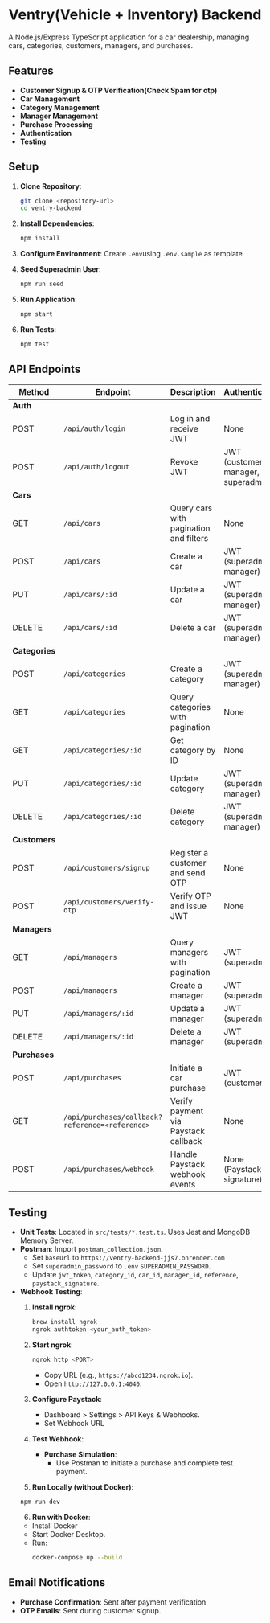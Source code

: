 # Ventry(Vehicle + Inventory) Backend

A Node.js/Express TypeScript application for a car dealership, managing cars, categories, customers, managers, and purchases.

## Features
- **Customer Signup & OTP Verification(Check Spam for otp)**
- **Car Management**
- **Category Management**
- **Manager Management**
- **Purchase Processing**
- **Authentication**
- **Testing**

## Setup
1. **Clone Repository**:
   ```bash
   git clone <repository-url>
   cd ventry-backend
   ```
2. **Install Dependencies**:
   ```bash
   npm install
   ```
3. **Configure Environment**:
   Create `.env`using `.env.sample` as template
   

4. **Seed Superadmin User**:
   ```bash
   npm run seed
   ```
5. **Run Application**:
   ```bash
   npm start
   ```
6. **Run Tests**:
   ```bash
   npm test
   ```

## API Endpoints
| Method | Endpoint | Description | Authentication |
|--------|----------|-------------|----------------|
| **Auth** | | | |
| POST | `/api/auth/login` | Log in and receive JWT | None |
| POST | `/api/auth/logout` | Revoke JWT | JWT (customer, manager, superadmin) |
| **Cars** | | | |
| GET | `/api/cars` | Query cars with pagination and filters | None |
| POST | `/api/cars` | Create a car | JWT (superadmin, manager) |
| PUT | `/api/cars/:id` | Update a car | JWT (superadmin, manager) |
| DELETE | `/api/cars/:id` | Delete a car | JWT (superadmin, manager) |
| **Categories** | | | |
| POST | `/api/categories` | Create a category | JWT (superadmin, manager) |
| GET | `/api/categories` | Query categories with pagination | None |
| GET | `/api/categories/:id` | Get category by ID | None |
| PUT | `/api/categories/:id` | Update category | JWT (superadmin, manager) |
| DELETE | `/api/categories/:id` | Delete category | JWT (superadmin, manager) |
| **Customers** | | | |
| POST | `/api/customers/signup` | Register a customer and send OTP | None |
| POST | `/api/customers/verify-otp` | Verify OTP and issue JWT | None |
| **Managers** | | | |
| GET | `/api/managers` | Query managers with pagination | JWT (superadmin) |
| POST | `/api/managers` | Create a manager | JWT (superadmin) |
| PUT | `/api/managers/:id` | Update a manager | JWT (superadmin) |
| DELETE | `/api/managers/:id` | Delete a manager | JWT (superadmin) |
| **Purchases** | | | |
| POST | `/api/purchases` | Initiate a car purchase | JWT (customer) |
| GET | `/api/purchases/callback?reference=<reference>` | Verify payment via Paystack callback | None |
| POST | `/api/purchases/webhook` | Handle Paystack webhook events | None (Paystack signature) |

## Testing
- **Unit Tests**: Located in `src/tests/*.test.ts`. Uses Jest and MongoDB Memory Server.
- **Postman**: Import `postman_collection.json`.
  - Set `baseUrl` to `https://ventry-backend-jjs7.onrender.com`
  - Set `superadmin_password` to `.env` `SUPERADMIN_PASSWORD`.
  - Update `jwt_token`, `category_id`, `car_id`, `manager_id`, `reference`, `paystack_signature`.
- **Webhook Testing**:
  1. **Install ngrok**:
     ```bash
     brew install ngrok
     ngrok authtoken <your_auth_token> 
     ```
  2. **Start ngrok**:
     ```bash
     ngrok http <PORT>
     ```
     - Copy URL (e.g., `https://abcd1234.ngrok.io`).
     - Open `http://127.0.0.1:4040`.
  3. **Configure Paystack**:
     - Dashboard > Settings > API Keys & Webhooks.
     - Set Webhook URL
  4. **Test Webhook**:
     - **Purchase Simulation**:
       - Use Postman to initiate a purchase and complete test payment.
       
  5. **Run Locally (without Docker)**:
   ```bash
   npm run dev
   ```
  6. **Run with Docker**:
   - Install Docker
   - Start Docker Desktop.
   - Run:
     ```bash
     docker-compose up --build
     ```

## Email Notifications
- **Purchase Confirmation**: Sent after payment verification.
- **OTP Emails**: Sent during customer signup.
